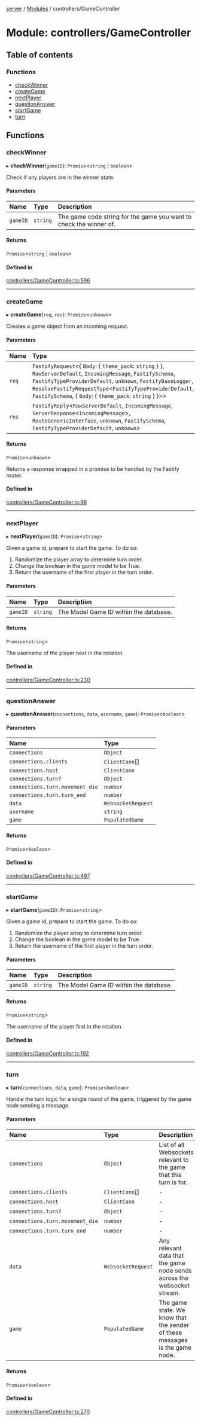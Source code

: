 [server](../README.md) / [Modules](../modules.md) / controllers/GameController

# Module: controllers/GameController

## Table of contents

### Functions

- [checkWinner](controllers_GameController.md#checkwinner)
- [createGame](controllers_GameController.md#creategame)
- [nextPlayer](controllers_GameController.md#nextplayer)
- [questionAnswer](controllers_GameController.md#questionanswer)
- [startGame](controllers_GameController.md#startgame)
- [turn](controllers_GameController.md#turn)

## Functions

### checkWinner

▸ **checkWinner**(`gameID`): `Promise`<`string` \| `boolean`\>

Check if any players are in the winner state.

#### Parameters

| Name | Type | Description |
| :------ | :------ | :------ |
| `gameID` | `string` | The game code string for the game you want to check the winner of. |

#### Returns

`Promise`<`string` \| `boolean`\>

#### Defined in

[controllers/GameController.ts:596](https://github.com/Jazzmoon/SawThat/blob/c2c2bae/src/server/controllers/GameController.ts#L596)

___

### createGame

▸ **createGame**(`req`, `res`): `Promise`<`unknown`\>

Creates a game object from an incoming request.

#### Parameters

| Name | Type | Description |
| :------ | :------ | :------ |
| `req` | `FastifyRequest`<{ `Body`: { `theme_pack`: `string`  }  }, `RawServerDefault`, `IncomingMessage`, `FastifySchema`, `FastifyTypeProviderDefault`, `unknown`, `FastifyBaseLogger`, `ResolveFastifyRequestType`<`FastifyTypeProviderDefault`, `FastifySchema`, { `Body`: { `theme_pack`: `string`  }  }\>\> | Incoming request object from the game node. |
| `res` | `FastifyReply`<`RawServerDefault`, `IncomingMessage`, `ServerResponse`<`IncomingMessage`\>, `RouteGenericInterface`, `unknown`, `FastifySchema`, `FastifyTypeProviderDefault`, `unknown`\> | Outgoing response handler. |

#### Returns

`Promise`<`unknown`\>

Returns a response wrapped in a promise to be handled by the Fastify router.

#### Defined in

[controllers/GameController.ts:98](https://github.com/Jazzmoon/SawThat/blob/c2c2bae/src/server/controllers/GameController.ts#L98)

___

### nextPlayer

▸ **nextPlayer**(`gameID`): `Promise`<`string`\>

Given a game id, prepare to start the game. To do so:
1. Randomize the player array to determine turn order.
2. Change the boolean in the game model to be True.
3. Return the username of the first player in the turn order.

#### Parameters

| Name | Type | Description |
| :------ | :------ | :------ |
| `gameID` | `string` | The Model Game ID within the database. |

#### Returns

`Promise`<`string`\>

The username of the player next in the rotation.

#### Defined in

[controllers/GameController.ts:230](https://github.com/Jazzmoon/SawThat/blob/c2c2bae/src/server/controllers/GameController.ts#L230)

___

### questionAnswer

▸ **questionAnswer**(`connections`, `data`, `username`, `game`): `Promise`<`boolean`\>

#### Parameters

| Name | Type |
| :------ | :------ |
| `connections` | `Object` |
| `connections.clients` | `ClientConn`[] |
| `connections.host` | `ClientConn` |
| `connections.turn?` | `Object` |
| `connections.turn.movement_die` | `number` |
| `connections.turn.turn_end` | `number` |
| `data` | `WebsocketRequest` |
| `username` | `string` |
| `game` | `PopulatedGame` |

#### Returns

`Promise`<`boolean`\>

#### Defined in

[controllers/GameController.ts:497](https://github.com/Jazzmoon/SawThat/blob/c2c2bae/src/server/controllers/GameController.ts#L497)

___

### startGame

▸ **startGame**(`gameID`): `Promise`<`string`\>

Given a game id, prepare to start the game. To do so:
1. Randomize the player array to determine turn order.
2. Change the boolean in the game model to be True.
3. Return the username of the first player in the turn order.

#### Parameters

| Name | Type | Description |
| :------ | :------ | :------ |
| `gameID` | `string` | The Model Game ID within the database. |

#### Returns

`Promise`<`string`\>

The username of the player first in the rotation.

#### Defined in

[controllers/GameController.ts:192](https://github.com/Jazzmoon/SawThat/blob/c2c2bae/src/server/controllers/GameController.ts#L192)

___

### turn

▸ **turn**(`connections`, `data`, `game`): `Promise`<`boolean`\>

Handle the turn logic for a single round of the game, triggered by the game node sending a message.

#### Parameters

| Name | Type | Description |
| :------ | :------ | :------ |
| `connections` | `Object` | List of all Websockets relevant to the game that this turn is for. |
| `connections.clients` | `ClientConn`[] | - |
| `connections.host` | `ClientConn` | - |
| `connections.turn?` | `Object` | - |
| `connections.turn.movement_die` | `number` | - |
| `connections.turn.turn_end` | `number` | - |
| `data` | `WebsocketRequest` | Any relevant data that the game node sends across the websocket stream. |
| `game` | `PopulatedGame` | The game state. We know that the sender of these messages is the game node. |

#### Returns

`Promise`<`boolean`\>

#### Defined in

[controllers/GameController.ts:270](https://github.com/Jazzmoon/SawThat/blob/c2c2bae/src/server/controllers/GameController.ts#L270)
